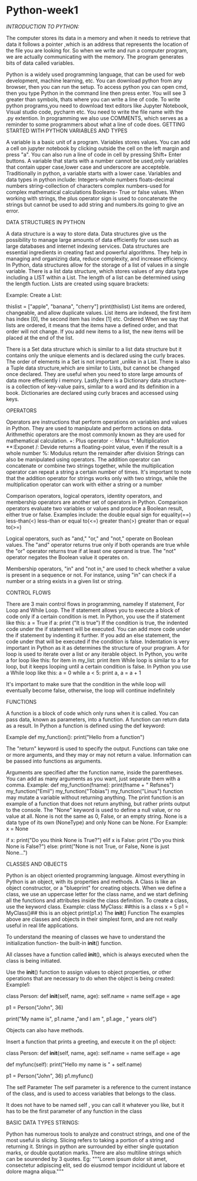 # Python-week1
*INTRODUCTION TO PYTHON:*

The computer stores its data in a memory and when it needs to retrieve that data it follows a pointer ,which is an address that represents the location of the file you are looking for.
So when we write and run a computer program, we are actually communicating with the memory. The program generates bits of data called variables.

Python is a widely used programming language, that can be used for web development, machine learning, etc. You can download python from any browser, then you can run the setup.
To access python you can open cmd, then you type Python in the command line then press enter. You will see 3 greater than symbols, thats where you can write a line of code.
To write python programs,you need to download text editors like Jupyter Notebook, Visual studio code, pycharm etc.
You need to write the file name with the .py extention.
In programming we also use COMMENTS, which serves as a reminder to some programmers about what a line of code does.
GETTING STARTED WITH PYTHON
VARIABLES AND TYPES

A variable is a basic unit of a program. Variables stores values. 
You can add a cell on jupyter notebook by clicking outside the cell on the left margin and press "a".
You can also run a line of code in cell by pressing Shift+ Enter buttons.
A variable that starts with a number cannot be used,only variables that contain upper case,lower case and underscore are accepteble.
Traditionally in python, a variable starts with a lower case.
Variables and data types in python include:
Integers-whole numbers
floats-decimal numbers
string-collection of characters
complex numbers-used for complex mathematical calculations
Booleans- True or false values.
When working with strings, the plus operator sign is used to concatenate the strings but cannot be used to add string and numbers.its going to give an error.

DATA STRUCTURES IN PYTHON

A data structure is a way to store data.
Data structures give us the possibility to manage large amounts of data efficiently for uses such as large databases and internet indexing services.
Data structures are essential ingredients in creating fast and powerful algorithms. They help in managing and organizing data, reduce complexity, and increase efficiency.
In Python, data structures allow for the storage of a list of values in a single variable.
There is a list data structure, which stores values of any data type including a LIST within a List.
The length of a list can be determined using the length fuction.
Lists are created using square brackets:

Example:
Create a List:

thislist = ["apple", "banana", "cherry"]
print(thislist)
List items are ordered, changeable, and allow duplicate values.
List items are indexed, the first item has index [0], the second item has index [1] etc.
Ordered
When we say that lists are ordered, it means that the items have a defined order, and that order will not change.
If you add new items to a list, the new items will be placed at the end of the list.


There is a Set data structure which is similar to a list data structure but it contains only the unique elements and is declared using the curly braces.
The order of elements in a Set is not important ,unlike in a List.
There is also a Tuple data structure,which are similar to Lists, but cannot be changed once declared. They are useful when you need to store large amounts of data more effeciently i memory.
Lastly,there is a Dictionary data structure- is a collection of key-value pairs, similar to a word and its definition in a book. Dictionaries are declared using curly braces and accessed using keys.

OPERATORS


Operators are instructions that perform operations on variables and values in Python. 
They are used to manipulate and perform actions on data.
Arithmethic operators are the most commonly known as they are used for mathematical calculation.
+: Plus operator
-: Minus
*: Multiplication
**:Exponet
/: Devide returns a floating-point value, even if the result is a whole number
%: Modulus return the remainder after division
Strings can also be manipulated using operators. The addition operator can concatenate or combine two strings together, while the multiplication operator can repeat a string a certain number of times.
It's important to note that the addition operator for strings works only with two strings, while the multiplication operator can work with either a string or a number

Comparison operators, logical operators, identity operators, and membership operators are another set of operators in Python.
Comparison operators evaluate two variables or values and produce a Boolean result, either true or false. Examples include:
the double equal sign for equality(==)
less-than(<) less-than or equal to(<=)
greater than(>)
greater than or equal to(>=)

Logical operators, such as "and," "or," and "not," operate on Boolean values. 
The "and" operator returns true only if both operands are true
while the "or" operator returns true if at least one operand is true. 
The "not" operator negates the Boolean value it operates on.

Membership operators, "in" and "not in," are used to check whether a value is present in a sequence or not. For instance, using "in" can check if a number or a string exists in a given list or string.


CONTROL FLOWS

There are 3 main control flows in programming, nameley If statement, For Loop and While Loop.
The If statement allows you to execute a block of code only if a certain condition is met.
In Python, you use the if statement like this:
a = True
if a:
print ("It is true")
If the condition is true, the indented code under the if statement will be executed. 
You can add more code under the if statement by indenting it further. 
If you add an else statement, the code under that will be executed if the condition is false.
Indentation is very important in Python as it as determines the structure of your program.
A for loop is used to iterate over a list or any iterable object.
In Python, you write a for loop like this: 
for item in my_list: print item
While loop is similar to a for loop, but it keeps looping until a certain condition is false.
In Python you use a While loop like this: 
a = 0
while a < 5: 
print a, a = a + 1

It's important to make sure that the condition in the while loop will eventually become false, otherwise, the loop will continue indefinitely

FUNCTIONS

A function is a block of code which only runs when it is called.
You can pass data, known as parameters, into a function.
A function can return data as a result.
In Python a function is defined using the def keyword:

Example
def my_function():
  print("Hello from a function")

The "return" keyword is used to specify the output.
Functions can take one or more arguments, and they may or may not return a value.
Information can be passed into functions as arguments.

Arguments are specified after the function name, inside the parentheses. You can add as many arguments as you want, just separate them with a comma.
Example:
def my_function(fname):
  print(fname + " Refsnes")
my_function("Emil")
my_function("Tobias")
my_function("Linus")
function may mutate a variable without returning anything. The print function is an example of a function that does not return anything, but rather prints output to the console.
The "None" keyword is used to define a null value, or no value at all.
None is not the same as 0, False, or an empty string. None is a data type of its own (NoneType) and only None can be None.
For Example:
x = None

if x:
  print("Do you think None is True?")
elif x is False:
  print ("Do you think None is False?")
else:
  print("None is not True, or False, None is just None...")

CLASSES AND OBJECTS

Python is an object oriented programming language.
Almost everything in Python is an object, with its properties and methods.
A Class is like an object constructor, or a "blueprint" for creating objects.
When we define a class, we use an uppercase letter for the class name, and we start defining all the functions and attributes inside the class definition. 
To create a class, use the keyword class.
Example:
class MyClass: ##this is a class
  x = 5
p1 = MyClass()## this is an object
print(p1.x)
The __init__() Function
The examples above are classes and objects in their simplest form, and are not really useful in real life applications.

To understand the meaning of classes we have to understand the initialization function- the built-in __init__() function.

All classes have a function called __init__(), which is always executed when the class is being initiated.

Use the __init__() function to assign values to object properties, or other operations that are necessary to do when the object is being created:
Example1:

class Person:
  def __init__(self, name, age):
    self.name = name
    self.age = age

p1 = Person("John", 36)

print("My name is", p1.name ,"and I am ", p1.age , " years old")

Objects can also have methods.

Insert a function that prints a greeting, and execute it on the p1 object:

class Person:
  def __init__(self, name, age):
    self.name = name
    self.age = age

  def myfunc(self):
    print("Hello my name is " + self.name)

p1 = Person("John", 36)
p1.myfunc()

The self Parameter
The self parameter is a reference to the current instance of the class, and is used to access variables that belongs to the class.

It does not have to be named self , you can call it whatever you like, but it has to be the first parameter of any function in the class

BASIC DATA TYPES
STRINGS:

Python has numerous tools to analyze and construct strings, and one of the most useful is slicing.
Slicing refers to taking a portion of a string and returning it.
Strings in python are surrounded by either single quotation marks, or double quotation marks.
There are also multiline strings which can be sourended by 3 quotes. Eg:
"""Lorem ipsum dolor sit amet,
consectetur adipiscing elit,
sed do eiusmod tempor incididunt
ut labore et dolore magna aliqua."""

